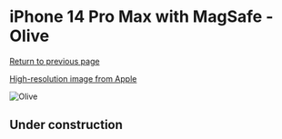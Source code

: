 # iPhone 14 Pro Max with MagSafe - Olive

[Return to previous page](/iphone_14)

[High-resolution image from Apple](https://store.storeimages.cdn-apple.com/8756/as-images.apple.com/is/MQUN3?wid=4500&hei=4500&fmt=png)

<div style="width: 500px"><img src="/almost_uncompressed/MQUN3.webp" alt="Olive"></div>

## Under construction
